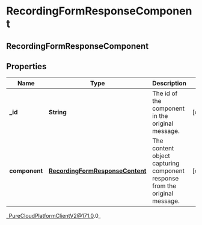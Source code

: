 # RecordingFormResponseComponent

## RecordingFormResponseComponent

## Properties

|Name | Type | Description | Notes|
|------------ | ------------- | ------------- | -------------|
| **_id** | **String** | The id of the component in the original message. | [optional] |
| **component** | [**RecordingFormResponseContent**](RecordingFormResponseContent) | The content object capturing component response from the original message. | [optional] |



_PureCloudPlatformClientV2@171.0.0_
